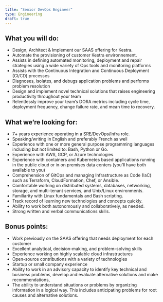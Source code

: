 ```yaml
---
title: "Senior DevOps Engineer"
type: Engineering
draft: true
---
```


## What you will do:

- Design, Architect & Implement our SAAS offering for Kestra.
- Automate the provisioning of customer Kestra environnement.
- Assists in defining automated monitoring, deployment and repair strategies using a wide variety of Ops tools and monitoring platforms
- Assists with the Continuous Integration and Continuous Deployment (CI/CD) processes
- Diagnoses, isolates, and debugs application problems and performs problem resolution
- Design and implement novel technical solutions that raises engineering productivity throughout your team
- Relentlessly improve your team’s DORA metrics including cycle time, deployment frequency, change failure rate, and mean time to recovery.

## What we’re looking for:

- 7+ years experience operating in a SRE/DevOps/Infra role.
- Speaking/writing in English and preferably French as well
- Experience with one or more general purpose programming languages including but not limited to: Bash, Python or Go.
- Experience with AWS, GCP, or Azure technologies
- Experience with containers and Kubernetes based applications running in the public cloud or in on premises data centers (you’ll have both available to you)
- Comprehension of GitOps and managing Infrastructure as Code (IaC) such as Terraform, CloudFormation, Chef, or Ansible.
- Comfortable working on distributed systems, databases, networking, storage, and multi-tenant services, and Unix/Linux environments.
- Familiarity with Linux fundamentals and Bash scripting.
- Track record of learning new technologies and concepts quickly.
- Ability to work both autonomously and collaboratively, as needed.
- Strong written and verbal communications skills.

## Bonus points:

- Work previously on the SAAS offering that needs deployment for each customer
- Excellent analytical, decision-making, and problem-solving skills
- Experience working on highly scalable cloud infrastructures
- Open-source contributions with a variety of technologies
- Startup or small company experience
- Ability to work in an advisory capacity to identify key technical and business problems, develop and evaluate alternative solutions and make recommendations,
- The ability to understand situations or problems by organizing information in a logical way. This includes anticipating problems for root causes and alternative solutions.